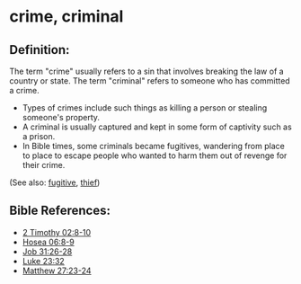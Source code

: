 # crime, criminal #

## Definition: ##

The term  "crime" usually refers to a sin that involves breaking the law of a country or state. The term "criminal" refers to someone who has committed a crime.

* Types of crimes include such things as killing a person or stealing someone's property.
* A criminal is usually captured and kept in some form of captivity such as a prison.
* In Bible times, some criminals became fugitives, wandering from place to place to escape people who wanted to harm them out of revenge for their crime.

(See also: [fugitive](../other/fugitive.md), [thief](../other/thief.md))

## Bible References: ##

* [2 Timothy 02:8-10](https://door43.org/en/bible/notes/2ti/02/08)
* [Hosea 06:8-9](https://door43.org/en/bible/notes/hos/06/08)
* [Job 31:26-28](https://door43.org/en/bible/notes/job/31/26)
* [Luke 23:32](https://door43.org/en/bible/notes/luk/23/32)
* [Matthew 27:23-24](https://door43.org/en/bible/notes/mat/27/23)

